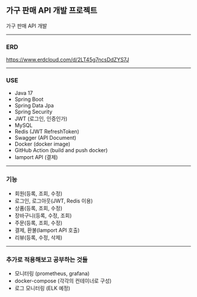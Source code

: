## 가구 판매 API 개발 프로젝트
가구 판매 API 개발  

---
### ERD
https://www.erdcloud.com/d/2LT45g7ncsDdZYS7J

---
### USE
- Java 17
- Spring Boot
- Spring Data Jpa
- Spring Security
- JWT (로그인, 인증인가)
- MySQL
- Redis (JWT RefreshToken)
- Swagger (API Document)
- Docker (docker image)
- GitHub Action (build and push docker)
- Iamport API (결제)

---
### 기능
 - 회원(등록, 조회, 수정)
 - 로그인, 로그아웃(JWT, Redis 이용)
 - 상품(등록, 조회, 수정)
 - 장바구니(등록, 수정, 조회)
 - 주문(등록, 조회, 수정)
 - 결제, 환불(Iamport API 호출)
 - 리뷰(등록, 수정, 삭제)

---
### 추가로 적용해보고 공부하는 것들
 - 모니터링 (prometheus, grafana)
 - docker-compose (각각의 컨테이너로 구성)
 - 로그 모니터링 (ELK 예정)